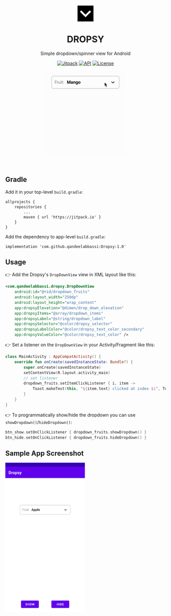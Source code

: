 <p align="center">
<img align="center" width="50" height="50" src="./app/src/main/ic_launcher-playstore.png" alt="icon">
</p>

<h1 align="center">DROPSY</h1>
<p align="center">
Simple dropdown/spinner view for Android
</p>

<p align="center">
<a href="https://jitpack.io/#qandeelabbassi/Dropsy"><img alt="Jitpack" src="https://jitpack.io/v/qandeelabbassi/Dropsy.svg"/></a>
<a href="https://android-arsenal.com/api?level=19"><img alt="API" src="https://img.shields.io/badge/API-19%2B-brightgreen.svg?style=flat"/></a>
<a href="https://opensource.org/licenses/MIT"><img alt="License" src="https://img.shields.io/badge/License-MIT-yellow.svg"/></a>
</p>

<p align="center">
<kbd> <img width="250" src="./screenshots/dropsy_demo.gif" alt="demo"> </kbd>
</p>
</br>

## Gradle
Add it in your top-level `build.gradle`:
```
allprojects {
    repositories {
        ...
        maven { url 'https://jitpack.io' }
    }
}
```
Add the dependency to app-level `build.gradle`:
```
implementation 'com.github.qandeelabbassi:Dropsy:1.0'
```

## Usage
:point_right: Add the Dropsy's `DropDownView` view in XML layout like this:
```xml
<com.qandeelabbassi.dropsy.DropDownView
    android:id="@+id/dropdown_fruits"
    android:layout_width="250dp"
    android:layout_height="wrap_content"
    app:dropsyElevation="@dimen/drop_down_elevation"
    app:dropsyItems="@array/dropdown_items"
    app:dropsyLabel="@string/dropdown_label"
    app:dropsySelector="@color/dropsy_selector"
    app:dropsyLabelColor="@color/dropsy_text_color_secondary"
    app:dropsyValueColor="@color/dropsy_text_color" />
```
:point_right: Set a listener on the `DropDownView` in your Activity/Fragment like this:
```kotlin
class MainActivity : AppCompatActivity() {
    override fun onCreate(savedInstanceState: Bundle?) {
        super.onCreate(savedInstanceState)
        setContentView(R.layout.activity_main)
        // set listener
        dropdown_fruits.setItemClickListener { i, item ->
            Toast.makeText(this, "${item.text} clicked at index $i", Toast.LENGTH_SHORT).show()
        }
    }
}
```
:point_right: To programmatically show/hide the dropdown you can use `showDropdown()`/`hideDropdown()`:
```kotlin
btn_show.setOnClickListener { dropdown_fruits.showDropdown() }
btn_hide.setOnClickListener { dropdown_fruits.hideDropdown() }
```

## Sample App Screenshot

<img src="./screenshots/sample_app.png" width="250">
